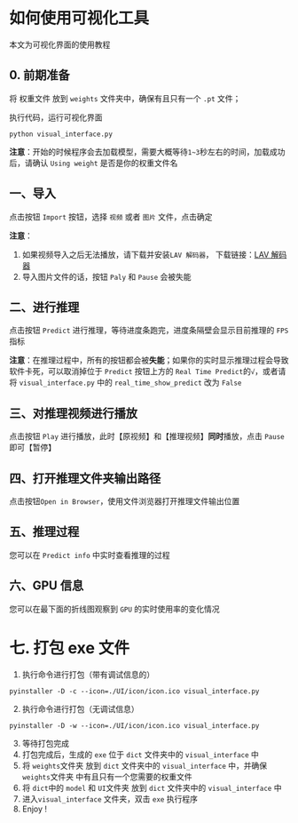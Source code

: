 # 如何使用可视化工具

本文为可视化界面的使用教程

## 0. 前期准备
将 权重文件 放到 `weights` 文件夹中，确保有且只有一个 `.pt` 文件；

执行代码，运行可视化界面
```shell script
python visual_interface.py
```

**注意**：开始的时候程序会去加载模型，需要大概等待`1~3`秒左右的时间，加载成功后，请确认 `Using weight` 是否是你的权重文件名

## 一、导入

点击按钮 `Import` 按钮，选择 `视频` 或者 `图片` 文件，点击确定

**注意**：
1) 如果视频导入之后无法播放，请下载并安装`LAV 解码器`， 下载链接：[LAV 解码器](https://files.1f0.de/lavf/LAVFilters-0.73.1.exe)
2) 导入图片文件的话，按钮 `Paly` 和 `Pause` 会被失能

## 二、进行推理

点击按钮 `Predict` 进行推理，等待进度条跑完，进度条隔壁会显示目前推理的 `FPS` 指标

**注意**：在推理过程中，所有的按钮都会被**失能**；如果你的实时显示推理过程会导致软件卡死，可以取消掉位于 `Predict` 按钮上方的 `Real Time Predict`的`√`，或者请将 `visual_interface.py` 中的 `real_time_show_predict` 改为 `False`

## 三、对推理视频进行播放

点击按钮 `Play` 进行播放，此时【原视频】和【推理视频】**同时**播放，点击 `Pause` 即可【暂停】

## 四、打开推理文件夹输出路径

点击按钮`Open in Browser`，使用文件浏览器打开推理文件输出位置

## 五、推理过程

您可以在 `Predict info` 中实时查看推理的过程

## 六、GPU 信息

您可以在最下面的折线图观察到 `GPU` 的实时使用率的变化情况

# 七. 打包 exe 文件

1. 执行命令进行打包（带有调试信息的）
```shell script
pyinstaller -D -c --icon=./UI/icon/icon.ico visual_interface.py
```

2. 执行命令进行打包（无调试信息）
```shell script
pyinstaller -D -w --icon=./UI/icon/icon.ico visual_interface.py
```

3. 等待打包完成
4. 打包完成后，生成的 `exe` 位于 `dict` 文件夹中的 `visual_interface` 中
5. 将 `weights`文件夹 放到 `dict` 文件夹中的 `visual_interface` 中，并确保 `weights`文件夹 中有且只有一个您需要的权重文件
6. 将 `dict`中的 `model` 和 `UI`文件夹 放到 `dict` 文件夹中的 `visual_interface` 中
7. 进入`visual_interface` 文件夹，双击 `exe` 执行程序
8. Enjoy !

